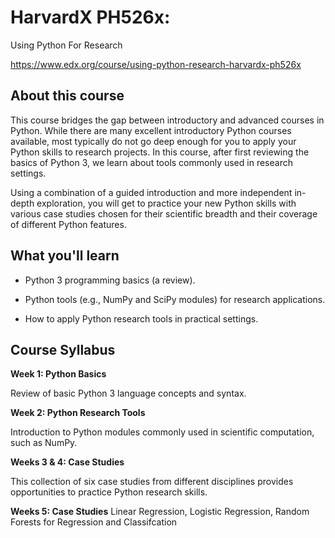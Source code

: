 # HarvardX PH526x:
Using Python For Research

https://www.edx.org/course/using-python-research-harvardx-ph526x

## About this course

This course bridges the gap between introductory and advanced courses in Python. While there are many excellent introductory Python courses available, most typically do not go deep enough for you to apply your Python skills to research projects. In this course, after first reviewing the basics of Python 3, we learn about tools commonly used in research settings.

Using a combination of a guided introduction and more independent in-depth exploration, you will get to practice your new Python skills with various case studies chosen for their scientific breadth and their coverage of different Python features.

## What you'll learn

* Python 3 programming basics (a review).

* Python tools (e.g., NumPy and SciPy modules) for research applications.

* How to apply Python research tools in practical settings.

## Course Syllabus

**Week 1: Python Basics**

Review of basic Python 3 language concepts and syntax.
 
**Week 2: Python Research Tools**

Introduction to Python modules commonly used in scientific computation, such as NumPy.
 
**Weeks 3 & 4: Case Studies**

This collection of six case studies from different disciplines provides opportunities to practice Python research skills.

**Weeks 5: Case Studies**
Linear Regression, Logistic Regression, Random Forests for Regression and Classifcation
